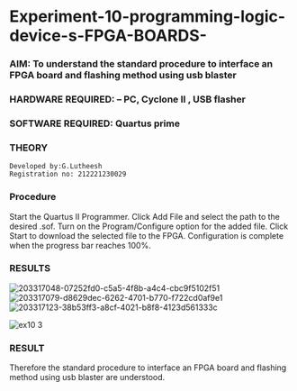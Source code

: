 # Experiment-10-programming-logic-device-s-FPGA-BOARDS-
 ### AIM: To understand the standard procedure to interface an FPGA board and flashing method using usb blaster 
### HARDWARE REQUIRED:  – PC, Cyclone II , USB flasher
### SOFTWARE REQUIRED:   Quartus prime
### THEORY

```
Developed by:G.Lutheesh
Registration no: 212221230029
```
### Procedure 
Start the Quartus II Programmer.
Click Add File and select the path to the desired .sof.
Turn on the Program/Configure option for the added file.
Click Start to download the selected file to the FPGA. Configuration is complete when the progress bar reaches 100%.
 






### RESULTS 
![203317048-07252fd0-c5a5-4f8b-a4c4-cbc9f5102f51](https://user-images.githubusercontent.com/94154531/203780582-1f70a159-8553-43ab-8a8a-37155581ef78.jpg)
![203317079-d8629dec-6262-4701-b770-f722cd0af9e1](https://user-images.githubusercontent.com/94154531/203780656-b3210284-c046-4393-bb1f-7de4be048d9a.jpg)
![203317123-38b53ff3-a8cf-4021-b8f8-4123d561333c](https://user-images.githubusercontent.com/94154531/203780712-475bc806-8aed-45c2-ac67-fc8ad8c57e26.jpg)

![ex10 3](https://user-images.githubusercontent.com/94154531/203780738-90722211-cb34-4f9e-aa27-caeb2fef742d.jpg)


### RESULT
Therefore the standard procedure to interface an FPGA board and flashing method using usb blaster are understood.
